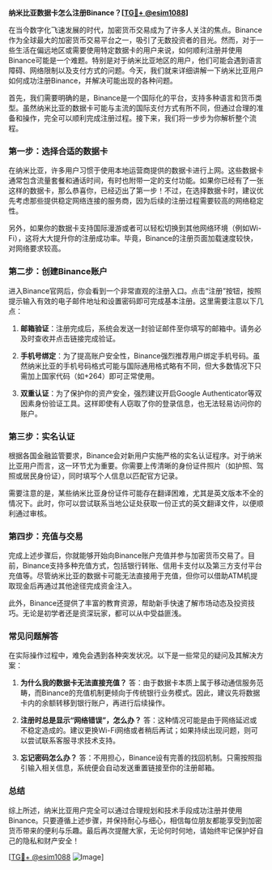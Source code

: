 **纳米比亚数据卡怎么注册Binance？[[TG💪+ @esim1088](https://t.me/s/esim1088)]**

在当今数字化飞速发展的时代，加密货币交易成为了许多人关注的焦点。Binance作为全球最大的加密货币交易平台之一，吸引了无数投资者的目光。然而，对于一些生活在偏远地区或需要使用特定数据卡的用户来说，如何顺利注册并使用Binance可能是一个难题。特别是对于纳米比亚地区的用户，他们可能会遇到语言障碍、网络限制以及支付方式的问题。今天，我们就来详细讲解一下纳米比亚用户如何成功注册Binance，并解决可能出现的各种问题。

首先，我们需要明确的是，Binance是一个国际化的平台，支持多种语言和货币类型。虽然纳米比亚的数据卡可能与主流的国际支付方式有所不同，但通过合理的准备和操作，完全可以顺利完成注册过程。接下来，我们将一步步为你解析整个流程。

### 第一步：选择合适的数据卡

在纳米比亚，许多用户习惯于使用本地运营商提供的数据卡进行上网。这些数据卡通常包含流量套餐和通话时间，有时也附带一定的支付功能。如果你已经有了一张这样的数据卡，那么恭喜你，已经迈出了第一步！不过，在选择数据卡时，建议优先考虑那些提供稳定网络连接的服务商，因为后续的注册过程需要较高的网络稳定性。

另外，如果你的数据卡支持国际漫游或者可以轻松切换到其他网络环境（例如Wi-Fi），这将大大提升你的注册成功率。毕竟，Binance的注册页面加载速度较快，对网络要求较高。

### 第二步：创建Binance账户

进入Binance官网后，你会看到一个非常直观的注册入口。点击“注册”按钮，按照提示输入有效的电子邮件地址和设置密码即可完成基本注册。这里需要注意以下几点：

1. **邮箱验证**：注册完成后，系统会发送一封验证邮件至你填写的邮箱中。请务必及时查收并点击链接完成验证。
   
2. **手机号绑定**：为了提高账户安全性，Binance强烈推荐用户绑定手机号码。虽然纳米比亚的手机号码格式可能与国际通用格式略有不同，但大多数情况下只需加上国家代码（如+264）即可正常使用。

3. **双重认证**：为了保护你的资产安全，强烈建议开启Google Authenticator等双因素身份验证工具。这样即使有人窃取了你的登录信息，也无法轻易访问你的账户。

### 第三步：实名认证

根据各国金融监管要求，Binance会对新用户实施严格的实名认证程序。对于纳米比亚用户而言，这一环节尤为重要。你需要上传清晰的身份证件照片（如护照、驾照或居民身份证），同时填写个人信息以匹配官方记录。

需要注意的是，某些纳米比亚身份证件可能存在翻译困难，尤其是英文版本不全的情况下。此时，你可以尝试联系当地公证处获取一份正式的英文翻译文件，以便顺利通过审核。

### 第四步：充值与交易

完成上述步骤后，你就能够开始向Binance账户充值并参与加密货币交易了。目前，Binance支持多种充值方式，包括银行转账、信用卡支付以及第三方支付平台充值等。尽管纳米比亚的数据卡可能无法直接用于充值，但你可以借助ATM机提取现金后再通过其他途径完成资金注入。

此外，Binance还提供了丰富的教育资源，帮助新手快速了解市场动态及投资技巧。无论是初学者还是资深玩家，都可以从中受益匪浅。

### 常见问题解答

在实际操作过程中，难免会遇到各种突发状况。以下是一些常见的疑问及其解决方案：

1. **为什么我的数据卡无法直接充值？**
   答：由于数据卡本质上属于移动通信服务范畴，而Binance的充值机制更倾向于传统银行业务模式。因此，建议先将数据卡内的余额转移到银行账户，再进行后续操作。

2. **注册时总是显示“网络错误”，怎么办？**
   答：这种情况可能是由于网络延迟或不稳定造成的。建议更换Wi-Fi网络或者稍后再试；如果持续出现问题，则可以尝试联系客服寻求技术支持。

3. **忘记密码怎么办？**
   答：不用担心，Binance设有完善的找回机制。只需按照指引输入相关信息，系统便会自动发送重置链接至你的注册邮箱。

### 总结

综上所述，纳米比亚用户完全可以通过合理规划和技术手段成功注册并使用Binance。只要遵循上述步骤，并保持耐心与细心，相信每位朋友都能享受到加密货币带来的便利与乐趣。最后再次提醒大家，无论何时何地，请始终牢记保护好自己的隐私和财产安全！

[[TG💪+ @esim1088](https://t.me/s/esim1088) ![Image](https://i.postimg.cc/4NQfJmqS/Snipaste-2025-05-13-00-14-12.png)]
